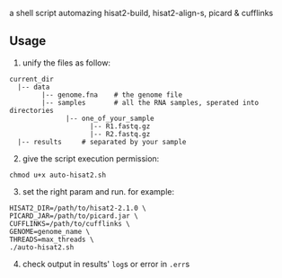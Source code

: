 a shell script automazing hisat2-build, hisat2-align-s, picard & cufflinks

## Usage
1. unify the files as follow:
```
current_dir
  |-- data
        |-- genome.fna    # the genome file
        |-- samples       # all the RNA samples, sperated into directories
              |-- one_of_your_sample
                    |-- R1.fastq.gz
                    |-- R2.fastq.gz
  |-- results     # separated by your sample
```

2. give the script execution permission:
```
chmod u+x auto-hisat2.sh
```

3. set the right param and run. for example:
```
HISAT2_DIR=/path/to/hisat2-2.1.0 \
PICARD_JAR=/path/to/picard.jar \
CUFFLINKS=/path/to/cufflinks \
GENOME=genome_name \
THREADS=max_threads \
./auto-hisat2.sh
```

4. check output in results' `log`s or error in `.err`s
